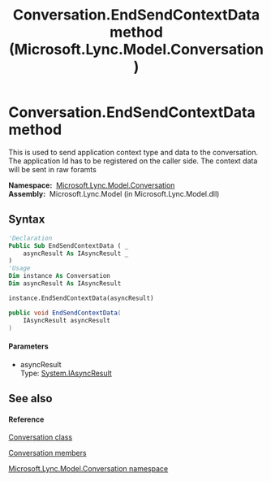 ﻿---
title: Conversation.EndSendContextData method  (Microsoft.Lync.Model.Conversation)
TOCTitle: 'EndSendContextData method '
ms:assetid: M:Microsoft.Lync.Model.Conversation.Conversation.EndSendContextData(System.IAsyncResult)_DI_3_UC_OCS14MrefLyncWPF
ms:mtpsurl: https://msdn.microsoft.com/en-us/library/microsoft.lync.model.conversation.conversation.endsendcontextdata(v=office.15)
ms:contentKeyID: 48601569
ms.date: 07/28/2014
mtps_version: v=office.15
f1_keywords:
- Microsoft.Lync.Model.Conversation.Conversation.EndSendContextData
dev_langs:
- CSharp
- JScript
- VB
- other
---

# Conversation.EndSendContextData method

This is used to send application context type and data to the conversation. The application Id has to be registered on the caller side. The context data will be sent in raw foramts

**Namespace:**  [Microsoft.Lync.Model.Conversation](microsoft-lync-model-conversation-namespace_2.md)  
**Assembly:**  Microsoft.Lync.Model (in Microsoft.Lync.Model.dll)

## Syntax

``` vb
'Declaration
Public Sub EndSendContextData ( _
    asyncResult As IAsyncResult _
)
'Usage
Dim instance As Conversation
Dim asyncResult As IAsyncResult

instance.EndSendContextData(asyncResult)
```

``` csharp
public void EndSendContextData(
    IAsyncResult asyncResult
)
```

#### Parameters

  - asyncResult  
    Type: [System.IAsyncResult](http://msdn2.microsoft.com/en-us/library/ft8a6455)  

## See also

#### Reference

[Conversation class](conversation-class-microsoft-lync-model-conversation_2.md)

[Conversation members](conversation-members-microsoft-lync-model-conversation_2.md)

[Microsoft.Lync.Model.Conversation namespace](microsoft-lync-model-conversation-namespace_2.md)

